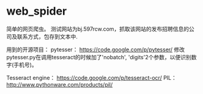 web_spider
==========

简单的网页爬虫。 测试网站为bj.597rcw.com，抓取该网站的发布招聘信息的公司及联系方式，包存到文本中.


用到的开源项目：
pytesser：
https://code.google.com/p/pytesser/
修改pytesser.py在调用tesseract的时候加了'nobatch', 'digits'2个参数，以便识别数字(手机号)。

Tesseract engine：
https://code.google.com/p/tesseract-ocr/
PIL：
http://www.pythonware.com/products/pil/

